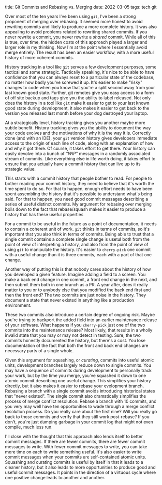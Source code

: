title: Git Commits and Rebasing vs. Merging
date: 2022-03-05
tags: tech git

Over most of the ten years I've been using `git`, I've been a strong
proponent of merging over rebasing. It seemed more honest to avoid
rewriting commits and likely to produce a more complete history. It
was also appealing to avoid problems related to rewriting shared
commits. If you never rewrite a commit, you never rewrite a _shared_
commit. While all of this is true, over time, the hidden costs of this
approach played a larger and larger role in my thinking. Now I'm at
the point where I essentially avoid merge entirely. The result has
been an easier workflow, with a more useful history of more coherent
commits.

History tracking in a tool like `git` serves a few development
purposes, some tactical and some strategic.  Tactically speaking, it's
nice to be able to have confidence that you can always reset to a
particular state of the codebase, no matter how badly you've screwed
it up. It's easier to make "risky" changes to code when you know that
you're a split second away from your last known good state. Further,
git remotes give you easy access to a form of off site backup and tags
give you the ability to label released. Not only does the history in a
tool like `git` make it easier to get to your last known good state during
development, it also makes it easier to get back to the version you
released last month before your dog destroyed your laptop.

At a strategically level, history tracking gives you another maybe
more subtle benefit. History tracking gives you the ability to
document the way your code evolves and the motivations of why it is
the way it is. Correctly done (and with an IDE), your `git` version
history gives developers immediate access to the origin of each line
of code, along with an explanation of how and why it got there. Of
course, it takes effort to get there. Your history can easily devolve
into a bunch of _"WIP"_ messages in a randomly associated stream of
commits. Like everything else in life worth doing, it takes effort to
ensure that you actually have a commit history that can live up to its
strategic value.

This starts with a commit history that people bother to read.  For
people to bother reading your commit history, they need to believe
that it's worth the time spent to do so. For that to happen, enough
effort needs to have been spent assembling the history that it's
possible to understand what's being said. For that to happen, you need
good commit messages describing a series of useful distinct commits.
My argument for rebasing over merging boils down to the fact that
rebase/squash makes it easier to produce a history that has these
useful properties.

For a commit to be useful in the future as a point of documentation,
it needs to contain a coherent unit of work. `git` thinks in terms of
commits, so it's important that you also think in terms of
commits. Being able to trust that a single commit contains a complete
single change is usetul both from the point of view of interpreting a
history, and also from the point of view of using `git` to manipulate
the history. It's easier to `cherry-pick` one commit with a useful
change than it is three commits, each with a part of that one change.

Another way of putting this is that nobody cares about the history of
how you developed a given feature. Imagine adding a field to a
screen. You make a back end change in one commit, a front end change
in the next, and then submit them both in one branch as a PR. A year
after, does it really matter to you or to anybody else that you
modified the back end first and then the front end? The two commits
are just noise in the history. They document a state that never
existed in anything like a production environment.

These two commits also introduce a certain degree of ongoing
risk. Maybe you're trying to backport the added field into an earlier
maintenance release of your software. What happens if you
`cherry-pick` just one of the two commits into the maintenance
release?  Most likely, that results in a wholly invalid state that you
may or may not detect in testing. Sure, the two commits honestly
documented the history, but there's a cost. You lose documentation of
the fact that both the front and back end changes are necessary parts
of a single whole.

Given this argument for squashing, or _curating_, commits into useful
atomic units, development branches largely reduce down to single
commits. You may have a sequence of commits during development to
personally track your work, but by the time you merge, you've squashed
it down to one atomic commit describing one useful change. This
simplifies your history directly, but it also makes it easier to
rebase your evelopment branch. Rebasing a branch with a single commit
avoids introducing historical states that "never existed". The single
commit also dramatically simplifies the process of merge conflict
resolution.  Rebase a branch with 10 commits, and you very may well
have ten opportunities to wade through a merge conflict resolution
process. Do you really care about the first nine?  Will you really go
back to those commits and verify that they still work post-rebase? If
you don't, you're just dumping garbage in your commit log that might
not even compile, much less run.

I'll close with the thought that this approach also lends itself to
better commit messages. If there are fewer commits, there are fewer
commit messages to write. With fewer commit messages to write, you can
take more time on each to write something useful. It's also easier to
write commit messages when your commits are self-contained atomic
units. Squashing and curating commits is useful by itself in that it
leads to a cleaner history, but it also leads to more opportunities to
produce good and useful commit messages. It points in the direction of
a virtuous cycle where one positive change leads to another and
another.





